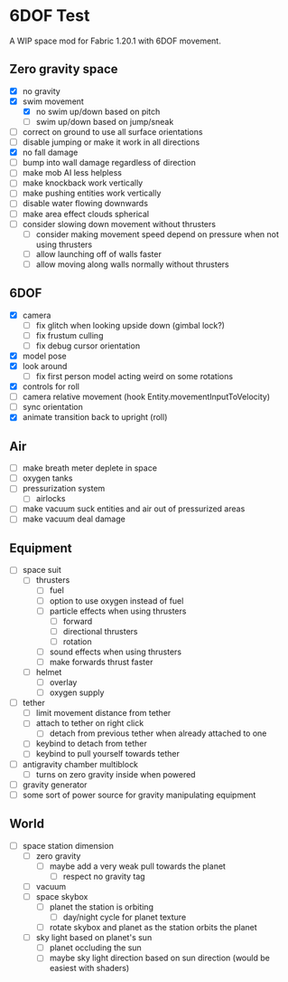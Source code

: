 # 6DOF Test
A WIP space mod for Fabric 1.20.1 with 6DOF movement.

## Zero gravity space
- [x] no gravity
- [x] swim movement
  - [x] no swim up/down based on pitch
  - [ ] swim up/down based on jump/sneak
- [ ] correct on ground to use all surface orientations
- [ ] disable jumping or make it work in all directions
- [x] no fall damage
- [ ] bump into wall damage regardless of direction
- [ ] make mob AI less helpless
- [ ] make knockback work vertically
- [ ] make pushing entities work vertically
- [ ] disable water flowing downwards
- [ ] make area effect clouds spherical
- [ ] consider slowing down movement without thrusters
  - [ ] consider making movement speed depend on pressure when not using thrusters
  - [ ] allow launching off of walls faster
  - [ ] allow moving along walls normally without thrusters

## 6DOF
- [x] camera
  - [ ] fix glitch when looking upside down (gimbal lock?)
  - [ ] fix frustum culling
  - [ ] fix debug cursor orientation
- [x] model pose
- [x] look around
  - [ ] fix first person model acting weird on some rotations
- [x] controls for roll
- [ ] camera relative movement (hook Entity.movementInputToVelocity)
- [ ] sync orientation
- [x] animate transition back to upright (roll)

## Air
- [ ] make breath meter deplete in space
- [ ] oxygen tanks
- [ ] pressurization system
  - [ ] airlocks
- [ ] make vacuum suck entities and air out of pressurized areas
- [ ] make vacuum deal damage

## Equipment
- [ ] space suit
  - [ ] thrusters
    - [ ] fuel
    - [ ] option to use oxygen instead of fuel
    - [ ] particle effects when using thrusters
      - [ ] forward
      - [ ] directional thrusters
      - [ ] rotation
    - [ ] sound effects when using thrusters
    - [ ] make forwards thrust faster
  - [ ] helmet
    - [ ] overlay
    - [ ] oxygen supply
- [ ] tether
  - [ ] limit movement distance from tether
  - [ ] attach to tether on right click
    - [ ] detach from previous tether when already attached to one
  - [ ] keybind to detach from tether
  - [ ] keybind to pull yourself towards tether
- [ ] antigravity chamber multiblock
  - [ ] turns on zero gravity inside when powered
- [ ] gravity generator
- [ ] some sort of power source for gravity manipulating equipment

## World
- [ ] space station dimension
  - [ ] zero gravity
    - [ ] maybe add a very weak pull towards the planet
      - [ ] respect no gravity tag
  - [ ] vacuum
  - [ ] space skybox
    - [ ] planet the station is orbiting
      - [ ] day/night cycle for planet texture
    - [ ] rotate skybox and planet as the station orbits the planet
  - [ ] sky light based on planet's sun
    - [ ] planet occluding the sun
    - [ ] maybe sky light direction based on sun direction (would be easiest with shaders)
